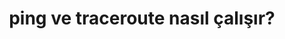 ---
layout: post
title: ping ve traceroute nasıl çalışır?
ext-url: https://medium.com/@gokhansengun/ping-ve-traceroute-nas%C4%B1l-%C3%A7al%C4%B1%C5%9F%C4%B1r-146e151ff83b
lang: tr
medium: yes
---